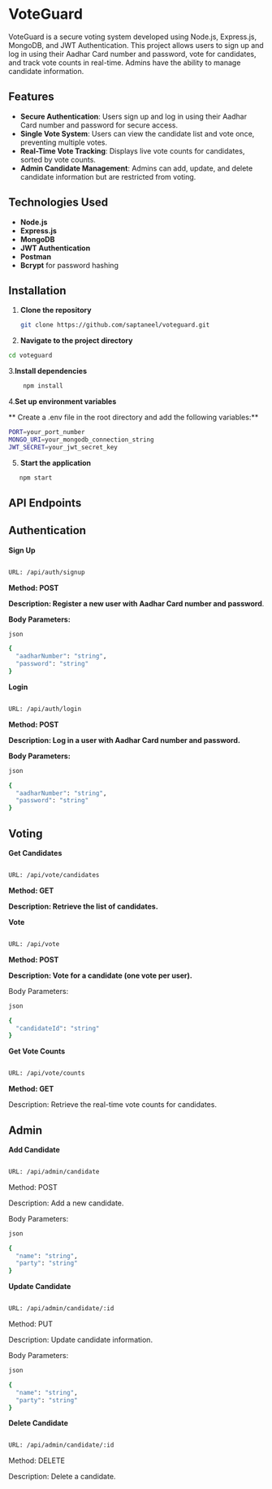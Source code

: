# VoteGuard

VoteGuard is a secure voting system developed using Node.js, Express.js, MongoDB, and JWT Authentication. This project allows users to sign up and log in using their Aadhar Card number and password, vote for candidates, and track vote counts in real-time. Admins have the ability to manage candidate information.

## Features

- **Secure Authentication**: Users sign up and log in using their Aadhar Card number and password for secure access.
- **Single Vote System**: Users can view the candidate list and vote once, preventing multiple votes.
- **Real-Time Vote Tracking**: Displays live vote counts for candidates, sorted by vote counts.
- **Admin Candidate Management**: Admins can add, update, and delete candidate information but are restricted from voting.

## Technologies Used

- **Node.js**
- **Express.js**
- **MongoDB**
- **JWT Authentication**
- **Postman**
- **Bcrypt** for password hashing

## Installation

1. **Clone the repository**
   ```sh
   git clone https://github.com/saptaneel/voteguard.git
   ```
2.  **Navigate to the project directory**
   ```sh
   cd voteguard
```

3.**Install dependencies**
```sh
    npm install
```
4.**Set up environment variables**

** Create a .env file in the root directory and add the following variables:**
```sh
PORT=your_port_number
MONGO_URI=your_mongodb_connection_string
JWT_SECRET=your_jwt_secret_key
```

5. **Start the application**
```sh
   npm start
```


  ## API Endpoints
## Authentication ##
**Sign Up**
```sh

URL: /api/auth/signup
```
**Method: POST**

**Description: Register a new user with Aadhar Card number and password**.

**Body Parameters:**
```sh
json

{
  "aadharNumber": "string",
  "password": "string"
}
```
**Login**
```sh

URL: /api/auth/login
```
**Method: POST**


**Description: Log in a user with Aadhar Card number and password.**


**Body Parameters:**
```sh
json

{
  "aadharNumber": "string",
  "password": "string"
}
```
## Voting

**Get Candidates**
```sh

URL: /api/vote/candidates
```
**Method: GET**

**Description: Retrieve the list of candidates.**

**Vote**
```sh

URL: /api/vote
```
**Method: POST**

**Description: Vote for a candidate (one vote per user).**

Body Parameters:
```sh
json

{
  "candidateId": "string"
}
```

**Get Vote Counts**
```sh

URL: /api/vote/counts
```
**Method: GET**

Description: Retrieve the real-time vote counts for candidates.

## Admin

**Add Candidate**
```sh

URL: /api/admin/candidate
```
Method: POST

Description: Add a new candidate.


Body Parameters:
```sh
json

{
  "name": "string",
  "party": "string"
}
```
**Update Candidate**
```sh

URL: /api/admin/candidate/:id
```
Method: PUT


Description: Update candidate information.


Body Parameters:
```sh
json

{
  "name": "string",
  "party": "string"
}
```
**Delete Candidate**
```sh

URL: /api/admin/candidate/:id
```
Method: DELETE

Description: Delete a candidate.
